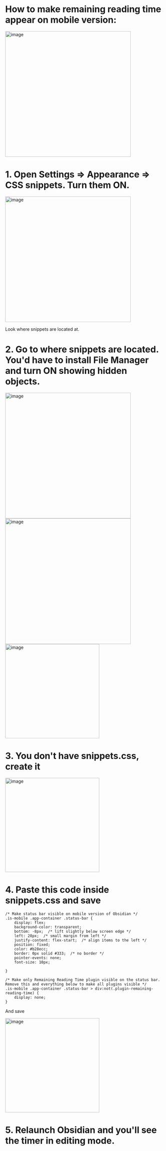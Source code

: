 # How to make remaining reading time appear on mobile version:

<img height="400" alt="image" src="https://github.com/user-attachments/assets/50244290-9234-4a39-95ac-d61f96a3dbfd" />

# 1. Open Settings => Appearance => CSS snippets. Turn them ON.
<img height="400" alt="image" src="https://github.com/user-attachments/assets/676c75b0-fc3a-405b-85d3-028ada2d3750" />

Look where snippets are located at.

# 2. Go to where snippets are located. You'd have to install File Manager and turn ON showing hidden objects.
   <img width="400" alt="image" src="https://github.com/user-attachments/assets/e59afb83-f033-4247-9e40-901d3b564dce" />

   
   <img height="400" alt="image" src="https://github.com/user-attachments/assets/6143b772-448d-48c9-a44d-7f4b8101f3fe" />

   
<img height="300" alt="image" src="https://github.com/user-attachments/assets/1296b519-5565-4262-91a3-9602e8007fbe" />

# 3. You don't have snippets.css, create it
<img height="300" alt="image" src="https://github.com/user-attachments/assets/c520a5f2-bcc3-41b0-9db4-c43b8af4cf08" />

# 4. Paste this code inside snippets.css and save
```progressbar
/* Make status bar visible on mobile version of Obsidian */
.is-mobile .app-container .status-bar {
    display: flex;
    background-color: transparent;
    bottom: -8px;  /* lift slightly below screen edge */
    left: 28px;  /* small margin from left */
    justify-content: flex-start;  /* align items to the left */
    position: fixed;
    color: #b28ecc;
    border: 0px solid #333;  /* no border */
    pointer-events: none;
    font-size: 10px;

}

/* Make only Remaining Reading Time plugin visible on the status bar. Remove this and everything below to make all plugins visible */
.is-mobile .app-container .status-bar > div:not(.plugin-remaining-reading-time) {
    display: none;
}
```
And save

<img height="300" alt="image" src="https://github.com/user-attachments/assets/8944fd25-566e-466c-b6fb-7521af578695" />

# 5. Relaunch Obsidian and you'll see the timer in editing mode. 
